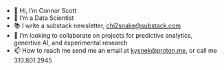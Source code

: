- 👋 Hi, I’m Connor Scott 
- 👀 I’m a Data Scientist 
- 📚 I write a substack newsletter, chi2snake@substack.com 
- 💞️ I’m looking to collaborate on projects for predictive analytics, genertive AI, and experimental research 
- 📫 How to reach me send me an email at kysnek@proton.me, or call me 310.801.2945
